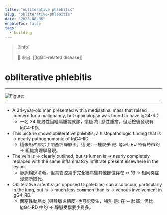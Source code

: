 ```yaml
---
title: "obliterative phlebitis"
slug: "obliterative-phlebitis"
date: "2023-08-06"
enableToc: false
tags:
  - building
---
```


> [!info]
>
> 🌱 來自: [[IgG4-related disease]]

# obliterative phlebitis

---

![Figure: ](https://i.imgur.com/VFWNVxu.png)

---

- A 34-year-old man presented with a mediastinal mass that raised concern for a malignancy, but upon biopsy was found to have IgG4-RD.
  - 一名 34 歲男性因縱隔腫塊就診，懷疑 為: 惡性腫瘤，但活檢後發現有 IgG4-RD。
- This picture shows obliterative phlebitis, a histopathologic finding that is → nearly pathognomonic of IgG4-RD.
  - 這張照片顯示了閉塞性靜脈炎，這 是: 一種幾乎 是: IgG4-RD 特有特徵的 → 組織病理學發現。
- The vein is → clearly outlined, but its lumen is → nearly completely replaced with the same inflammatory infiltrate present elsewhere in the lesion.
  - 靜脈輪廓清晰，但其管腔幾乎完全被病變其他部位存在 ↣ 的 → 相同炎症浸潤所取代。
- Obliterative arteritis (as opposed to phlebitis) can also occur, particularly in the lung, but is → much less common than is → venous involvement in IgG4-RD.
  - 閉塞性動脈炎 (與靜脈炎相反) 也可能發生，特別 是: 在 ↣ 肺部，但比 IgG4-RD 中的 → 靜脈受累要少得多。

